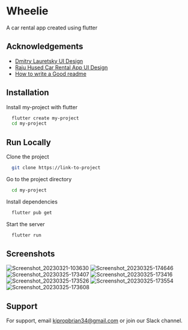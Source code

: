 # Wheelie

A car rental app created using flutter


## Acknowledgements

 - [Dmitry Lauretsky UI Design](https://dribbble.com/shots/16327847-Car-Rental-Mobile-App)
 - [Raju Hused Car Rental App UI Design](https://dribbble.com/shots/16979180-Carent-Car-Rental-Mobile-App/attachments/12056091?mode=media)
 - [How to write a Good readme](https://readme.so/editor)


## Installation

Install my-project with flutter

```bash
  flutter create my-project
  cd my-project
```
    
## Run Locally

Clone the project

```bash
  git clone https://link-to-project
```

Go to the project directory

```bash
  cd my-project
```

Install dependencies

```bash
  flutter pub get
```

Start the server

```bash
  flutter run
```


## Screenshots



![Screenshot_20230321-103630](https://user-images.githubusercontent.com/120564182/227986841-499e074b-c019-429d-be94-164b3bea3a83.png)
![Screenshot_20230325-174646](https://user-images.githubusercontent.com/120564182/227986891-7de656ff-0d08-4a39-bc8a-e446122f38ff.png)
![Screenshot_20230325-173407](https://user-images.githubusercontent.com/120564182/227986960-0a61ceed-d3a6-4ce7-b701-30f93bfa2bcb.png)
![Screenshot_20230325-173416](https://user-images.githubusercontent.com/120564182/227987108-c2df2bab-703b-4533-86cd-2af8f3a69f6d.png)
![Screenshot_20230325-173526](https://user-images.githubusercontent.com/120564182/227987144-bbc47a15-5f4e-43f2-a1a6-61f7b7888be0.png)
![Screenshot_20230325-173554](https://user-images.githubusercontent.com/120564182/227987192-475d1417-316a-4508-b563-89a2542314e4.png)
![Screenshot_20230325-173608](https://user-images.githubusercontent.com/120564182/227987270-4863fc09-33bf-4bc9-b4ab-b7a1f50d690b.png)
## Support

For support, email kipropbrian34@gmail.com or join our Slack channel.
